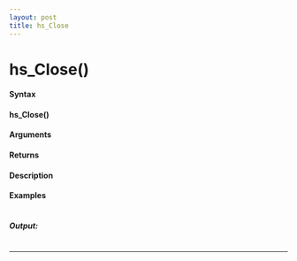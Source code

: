 ```yaml
---
layout: post
title: hs_Close
---
```


# hs_Close()


#### Syntax

#### hs_Close()

#### Arguments

#### Returns

#### Description

#### Examples

```

```

##### Output:

```

```

---